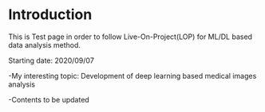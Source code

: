 # Introduction

This is Test page in order to follow Live-On-Project(LOP) for ML/DL based data analysis method.

Starting date: 2020/09/07 

-My interesting topic: Development of deep learning based medical images analysis

-Contents to be updated 
